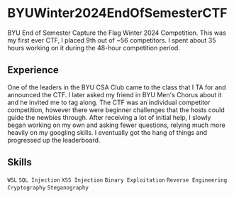 # BYUWinter2024EndOfSemesterCTF
BYU End of Semester Capture the Flag Winter 2024 Competition. This was my first ever CTF, I placed 9th out of ~56 competitors. I spent about 35 hours working on it during the 48-hour competition period.

## Experience
One of the leaders in the BYU CSA Club came to the class that I TA for and announced the CTF. I later asked my friend in BYU Men's Chorus about it and he invited me to tag along. The CTF was an individual competitor competition, however there were beginner challenges that the hosts could guide the newbies through. After receiving a lot of initial help, I slowly began working on my own and asking fewer questions, relying much more heavily on my googling skills. I eventually got the hang of things and progressed up the leaderboard.

## Skills
`WSL`
`SQL Injection`
`XSS Injection`
`Binary Exploitation`
`Reverse Engineering`
`Cryptography`
`Steganography`
